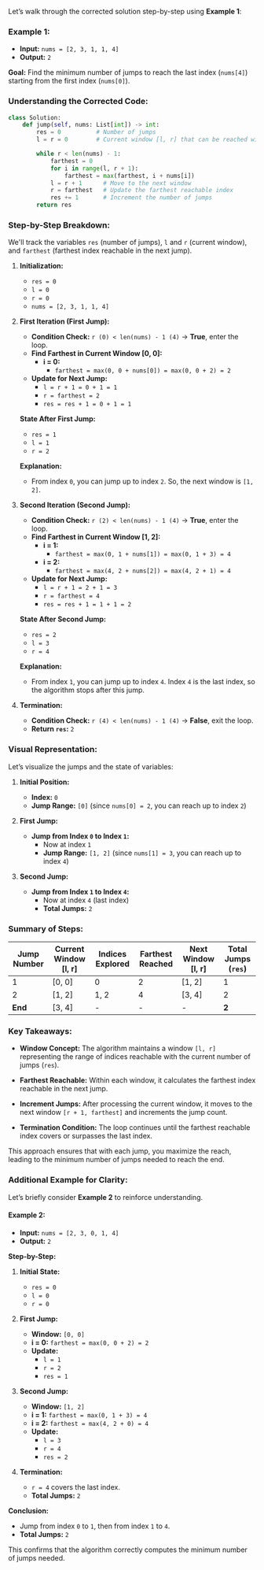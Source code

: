 Let’s walk through the corrected solution step-by-step using **Example 1**:

### **Example 1:**

- **Input:** `nums = [2, 3, 1, 1, 4]`
- **Output:** `2`

**Goal:** Find the minimum number of jumps to reach the last index (`nums[4]`) starting from the first index (`nums[0]`).

### **Understanding the Corrected Code:**

```python
class Solution:
    def jump(self, nums: List[int]) -> int:
        res = 0          # Number of jumps
        l = r = 0        # Current window [l, r] that can be reached with `res` jumps

        while r < len(nums) - 1:
            farthest = 0
            for i in range(l, r + 1):
                farthest = max(farthest, i + nums[i])
            l = r + 1      # Move to the next window
            r = farthest   # Update the farthest reachable index
            res += 1       # Increment the number of jumps
        return res
```

### **Step-by-Step Breakdown:**

We'll track the variables `res` (number of jumps), `l` and `r` (current window), and `farthest` (farthest index reachable in the next jump).

1. **Initialization:**
   - `res = 0`
   - `l = 0`
   - `r = 0`
   - `nums = [2, 3, 1, 1, 4]`

2. **First Iteration (First Jump):**
   - **Condition Check:** `r (0) < len(nums) - 1 (4)` → **True**, enter the loop.
   - **Find Farthest in Current Window [0, 0]:**
     - **i = 0:**
       - `farthest = max(0, 0 + nums[0]) = max(0, 0 + 2) = 2`
   - **Update for Next Jump:**
     - `l = r + 1 = 0 + 1 = 1`
     - `r = farthest = 2`
     - `res = res + 1 = 0 + 1 = 1`
   
   **State After First Jump:**
   - `res = 1`
   - `l = 1`
   - `r = 2`
   
   **Explanation:**
   - From index `0`, you can jump up to index `2`. So, the next window is `[1, 2]`.

3. **Second Iteration (Second Jump):**
   - **Condition Check:** `r (2) < len(nums) - 1 (4)` → **True**, enter the loop.
   - **Find Farthest in Current Window [1, 2]:**
     - **i = 1:**
       - `farthest = max(0, 1 + nums[1]) = max(0, 1 + 3) = 4`
     - **i = 2:**
       - `farthest = max(4, 2 + nums[2]) = max(4, 2 + 1) = 4`
   - **Update for Next Jump:**
     - `l = r + 1 = 2 + 1 = 3`
     - `r = farthest = 4`
     - `res = res + 1 = 1 + 1 = 2`
   
   **State After Second Jump:**
   - `res = 2`
   - `l = 3`
   - `r = 4`
   
   **Explanation:**
   - From index `1`, you can jump up to index `4`. Index `4` is the last index, so the algorithm stops after this jump.

4. **Termination:**
   - **Condition Check:** `r (4) < len(nums) - 1 (4)` → **False**, exit the loop.
   - **Return `res`:** `2`

### **Visual Representation:**

Let’s visualize the jumps and the state of variables:

1. **Initial Position:**
   - **Index:** `0`
   - **Jump Range:** `[0]` (since `nums[0] = 2`, you can reach up to index `2`)

2. **First Jump:**
   - **Jump from Index `0` to Index `1`:**
     - Now at index `1`
     - **Jump Range:** `[1, 2]` (since `nums[1] = 3`, you can reach up to index `4`)

3. **Second Jump:**
   - **Jump from Index `1` to Index `4`:**
     - Now at index `4` (last index)
     - **Total Jumps:** `2`

### **Summary of Steps:**

| Jump Number | Current Window [l, r] | Indices Explored | Farthest Reached | Next Window [l, r] | Total Jumps (`res`) |
|-------------|-----------------------|-------------------|-------------------|---------------------|---------------------|
| 1           | [0, 0]                | 0                 | 2                 | [1, 2]              | 1                   |
| 2           | [1, 2]                | 1, 2              | 4                 | [3, 4]              | 2                   |
| **End**     | [3, 4]                | -                 | -                 | -                   | **2**               |

### **Key Takeaways:**

- **Window Concept:** The algorithm maintains a window `[l, r]` representing the range of indices reachable with the current number of jumps (`res`).
  
- **Farthest Reachable:** Within each window, it calculates the farthest index reachable in the next jump.

- **Increment Jumps:** After processing the current window, it moves to the next window `[r + 1, farthest]` and increments the jump count.

- **Termination Condition:** The loop continues until the farthest reachable index covers or surpasses the last index.

This approach ensures that with each jump, you maximize the reach, leading to the minimum number of jumps needed to reach the end.

### **Additional Example for Clarity:**

Let’s briefly consider **Example 2** to reinforce understanding.

#### **Example 2:**

- **Input:** `nums = [2, 3, 0, 1, 4]`
- **Output:** `2`

**Step-by-Step:**

1. **Initial State:**
   - `res = 0`
   - `l = 0`
   - `r = 0`

2. **First Jump:**
   - **Window:** `[0, 0]`
   - **i = 0:** `farthest = max(0, 0 + 2) = 2`
   - **Update:**
     - `l = 1`
     - `r = 2`
     - `res = 1`
   
3. **Second Jump:**
   - **Window:** `[1, 2]`
   - **i = 1:** `farthest = max(0, 1 + 3) = 4`
   - **i = 2:** `farthest = max(4, 2 + 0) = 4`
   - **Update:**
     - `l = 3`
     - `r = 4`
     - `res = 2`
   
4. **Termination:**
   - `r = 4` covers the last index.
   - **Total Jumps:** `2`

**Conclusion:**
- Jump from index `0` to `1`, then from index `1` to `4`.
- **Total Jumps:** `2`

This confirms that the algorithm correctly computes the minimum number of jumps needed.
